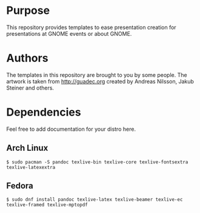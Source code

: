# Purpose

This repository provides templates to ease presentation creation for
presentations at GNOME events or about GNOME.

# Authors

The templates in this repository are brought to you by some people. The artwork
is taken from http://guadec.org created by Andreas Nilsson, Jakub Steiner and
others.

# Dependencies

Feel free to add documentation for your distro here.

## Arch Linux

```
$ sudo pacman -S pandoc texlive-bin texlive-core texlive-fontsextra texlive-latexextra
```

## Fedora

```
$ sudo dnf install pandoc texlive-latex texlive-beamer texlive-ec texlive-framed texlive-mptopdf
```